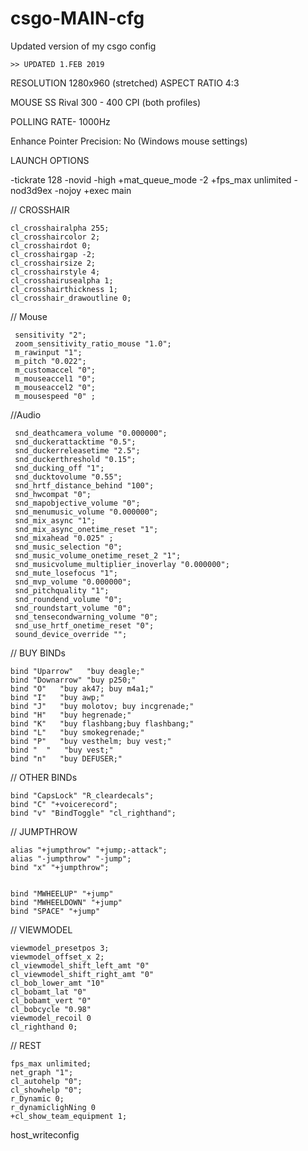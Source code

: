 # csgo-MAIN-cfg
Updated version of my csgo config 


	>> UPDATED 1.FEB 2019

RESOLUTION   		  1280x960 (stretched)
ASPECT RATIO          	  4:3

MOUSE                        SS Rival 300   - 400 CPI (both profiles)

POLLING RATE-              1000Hz
  
  Enhance Pointer Precision: No (Windows mouse settings)
  
  LAUNCH OPTIONS
  
  -tickrate 128 -novid -high +mat_queue_mode -2 +fps_max unlimited -nod3d9ex -nojoy +exec main 


// CROSSHAIR

  	cl_crosshairalpha 255;
 	cl_crosshaircolor 2; 
	cl_crosshairdot 0;
 	cl_crosshairgap -2;
 	cl_crosshairsize 2;
 	cl_crosshairstyle 4;
 	cl_crosshairusealpha 1;
 	cl_crosshairthickness 1;
 	cl_crosshair_drawoutline 0;
	
  // Mouse
  
  	 sensitivity "2";
 	 zoom_sensitivity_ratio_mouse "1.0";
  	 m_rawinput "1";
 	 m_pitch "0.022";
 	 m_customaccel "0";
 	 m_mouseaccel1 "0";
 	 m_mouseaccel2 "0";
 	 m_mousespeed "0" ;
  
  //Audio
  
  	 snd_deathcamera_volume "0.000000";	
 	 snd_duckerattacktime "0.5";
 	 snd_duckerreleasetime "2.5";
  	 snd_duckerthreshold "0.15";
  	 snd_ducking_off "1";
  	 snd_ducktovolume "0.55";
 	 snd_hrtf_distance_behind "100";
 	 snd_hwcompat "0";
 	 snd_mapobjective_volume "0";
 	 snd_menumusic_volume "0.000000";
 	 snd_mix_async "1";
 	 snd_mix_async_onetime_reset "1";
 	 snd_mixahead "0.025" ;
 	 snd_music_selection "0";
	 snd_music_volume_onetime_reset_2 "1";
	 snd_musicvolume_multiplier_inoverlay "0.000000";
	 snd_mute_losefocus "1";
 	 snd_mvp_volume "0.000000";
	 snd_pitchquality "1";
 	 snd_roundend_volume "0";
 	 snd_roundstart_volume "0";
 	 snd_tensecondwarning_volume "0";
 	 snd_use_hrtf_onetime_reset "0";
 	 sound_device_override "";
  
  // BUY BINDs
  
	bind "Uparrow"   "buy deagle;"
	bind "Downarrow" "buy p250;"
	bind "O"   "buy ak47; buy m4a1;"
	bind "I"   "buy awp;"
	bind "J"   "buy molotov; buy incgrenade;"
	bind "H"   "buy hegrenade;"
	bind "K"   "buy flashbang;buy flashbang;"
	bind "L"   "buy smokegrenade;"
	bind "P"   "buy vesthelm; buy vest;"
	bind "  "   "buy vest;"
	bind "n"   "buy DEFUSER;"
	
 // OTHER BINDs
	
	bind "CapsLock" "R_cleardecals";
	bind "C" "+voicerecord";
	bind "v" "BindToggle" "cl_righthand";
	
	
// JUMPTHROW
	
	alias "+jumpthrow" "+jump;-attack";
	alias "-jumpthrow" "-jump";
	bind "x" "+jumpthrow";
	
	
	bind "MWHEELUP" "+jump"
	bind "MWHEELDOWN" "+jump"
	bind "SPACE" "+jump"
	
// VIEWMODEL
	
	viewmodel_presetpos 3;
	viewmodel_offset_x 2;
	cl_viewmodel_shift_left_amt "0"
	cl_viewmodel_shift_right_amt "0"
	cl_bob_lower_amt "10"
	cl_bobamt_lat "0"
	cl_bobamt_vert "0"
	cl_bobcycle "0.98"	
	viewmodel_recoil 0	
	cl_righthand 0;
	
// REST

	fps_max unlimited;
	net_graph "1";
	cl_autohelp "0";
	cl_showhelp "0";
	r_Dynamic 0;
	r_dynamiclighNing 0
	+cl_show_team_equipment 1;
	

host_writeconfig




